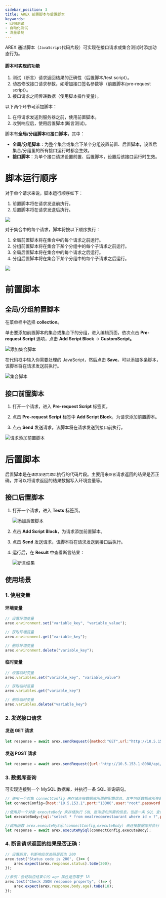 ```yaml
---
sidebar_position: 3
title: AREX 前置脚本与后置脚本
keywords: 
- 回归测试
- 自动化测试
- 流量录制
---
```


AREX 通过脚本（`JavaScript`代码片段）可实现在接口请求或集合测试时添加动态行为。

#### 脚本可实现的功能

1. 测试（断言）请求返回结果的正确性（后置脚本/test script）。
2. 动态修改接口请求参数，如增加接口签名参数等（前置脚本/pre-request script）。
3. 接口请求之间传递数据（使用脚本操作变量）。

以下两个环节可添加脚本：

1. 在将请求发送到服务器之前，使用前置脚本。
2. 收到响应后，使用后置脚本(断言测试)。

脚本有**全局/分组脚本**和**接口脚本**，其中：

- **全局/分组脚本**：为整个集合或集合下某个分组设置前置、后置脚本，设置后集合/分组里的所有接口运行时都会生效。
- **接口脚本**：为单个接口请求设置前置、后置脚本，设置后该接口运行时生效。

# 脚本运行顺序

对于单个请求来说，脚本运行顺序如下：

1. 前置脚本将在请求发送前执行。
2. 后置脚本将在请求发送后执行。

![](../resource/c2.order1.png)

对于集合中的每个请求，脚本将按以下顺序执行：

1. 全局前置脚本将在集合中的每个请求之前运行。
2. 分组前置脚本将在集合下某个分组中的每个子请求之前运行。
3. 全局后置脚本将在集合中的每个请求之后运行。
4. 分组后置脚本将在集合下某个分组中的每个子请求之后运行。

![](../resource/c2.order2.png)

# 前置脚本

## 全局/分组前置脚本

在菜单栏中选择 **collection**。

单击要添加前置脚本的集合或集合下的分组，进入编辑页面，依次点击 **Pre-request Script** 选项，点击 **Add Script Block** → **CustomScript。**

![添加集合脚本](../resource/c2.collection.addpre.png)

在代码框中输入你需要处理的 JavaScript，然后点击 **Save**。可以添加多条脚本，该脚本将在请求发送前执行。

![集合脚本](../resource/c2.collection.pre.png)

## 接口前置脚本

1. 打开一个请求，进入 **Pre-request Script** 标签页。

2. 点击 **Pre-request Script** 标签中 **Add Script Block**，为请求添加前置脚本。

3. 点击 **Send** 发送请求，该脚本将在请求发送到接口前执行。

![请求添加前置脚本](../resource/c2.add.pre.png)

# 后置脚本

后置脚本是在`请求发送完成后`执行的代码片段。主要用来`断言`请求返回的结果是否正确，并可以将请求返回的结果数据写入环境变量等。

## 接口后置脚本

1. 打开一个请求，进入 **Tests** 标签页。

     ![添加后置脚本](../resource/c2.addtest.png)

2. 点击 **Add Script Block**，为请求添加前置脚本。

3. 点击 **Send** 发送请求，该脚本将在请求发送到接口后执行。

4. 运行后，在 **Result** 中查看断言结果：

     ![断言结果](../resource/c2.tests.result.png)

## 使用场景

### 1. 使用变量

#### 环境变量

```JavaScript
// 设置环境变量 
arex.environment.set("variable_key", "variable_value");

// 获取环境变量 
arex.environment.get("variable_key");

// 删除环境变量 
arex.environment.delete("variable_key");
```
#### 临时变量

```JavaScript
// 设置临时变量
arex.variables.set("variable_key", "variable_value")

// 获取临时变量
arex.variables.get("variable_key")

// 删除临时变量
arex.variables.delete("variable_key")
```

### 2. 发送接口请求

#### 发送 GET 请求

```JavaScript
let response = await arex.sendRequest({method:"GET",url:"http://10.5.153.1:8090/api/config/schedule/useResult/appId/arex-0.2.4.test2"});
```

#### 发送 POST 请求

```JavaScript
let response = await arex.sendRequest({url:"http://10.5.153.1:8088/api/report/queryDifferences",method:"POST",data:"{"categoryName":"ServletEntrance","operationName":"/owners/{ownerId}","planItemId":"633184edc9af0157f44eaeba"}",headers:{"Content-Type":"application/json","access-token":"eyJ0eXAiOiJKV1QiLCJhbGciOiJIUzI1NiJ9.eyJpbmZvIjoidGVzdCJ9.YeLmUW--fqrtmag1QTDmL8U7RVZlb34xPAAxorxSCPM"}});
```

### 3. 数据库查询

可实现连接到一个 MySQL 数据库，并执行一条 SQL 查询语句。

```JavaScript
// 使用一个对象 connectConfig 来存储连接数据库所需的配置信息。其中包括数据库所在的主机地址（host）、端口号（port）、用户名（user）、密码（password）和数据库名（database）。
let connectConfig={host:"10.5.153.1",port:"13306",user:"root",password:"",database:"community"};

//使用另一个对象 executeBody 来存储执行 SQL 查询语句所需的信息。包括一条 SQL 查询语句（sql）和一个参数数组（params）。
let executeBody={sql:"select * from mealrecomrestaurant where id = ?",params:[1]};

//调用函数 arex.executeMySql(connectConfig,executeBody) 来连接数据库并执行 SQL 查询语句。该函数需要传入两个参数，即连接数据库所需的配置信息和执行 SQL 查询语句所需的信息。并将函数的返回值赋值给变量 response。
let response = await arex.executeMySql(connectConfig,executeBody);
```

### 4. 断言请求返回的结果是否正确：

```JavaScript
// 设置断言，判断响应状态码是否为 200
arex.test("Status code is 200", ()=> {
    arex.expect(arex.response.status).toBe(200);
});

//示例：验证响应结果中的 age 属性是否等于 18
arex.test("Check JSON response property", ()=> {
    arex.expect(arex.response.body.age).toBe(18);
});
```
